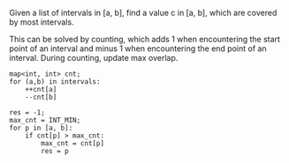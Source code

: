 Given a list of intervals in [a, b], find a value c in [a, b], which are covered by most intervals.

This can be solved by counting, which adds 1 when encountering the start point of an interval and minus 1 when encountering the end point of an interval. During counting, update max overlap.

```
map<int, int> cnt;
for (a,b) in intervals:
    ++cnt[a]
    --cnt[b]

res = -1;
max_cnt = INT_MIN;
for p in [a, b]:
    if cnt[p] > max_cnt:
        max_cnt = cnt[p]
        res = p
```

